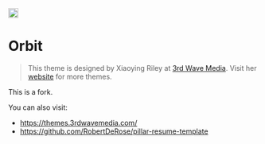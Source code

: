 <a href="https://jekyll-themes.com">
<img src="https://img.shields.io/badge/featured%20on-JT-red.svg" height="20" alt="Jekyll Themes Shield" >
</a>

# Orbit
> This theme is designed by Xiaoying Riley at [3rd Wave Media](http://themes.3rdwavemedia.com/).
> Visit her [website](http://themes.3rdwavemedia.com/) for more themes.

This is a fork. 

You can also visit: 
 - https://themes.3rdwavemedia.com/
 - https://github.com/RobertDeRose/pillar-resume-template
